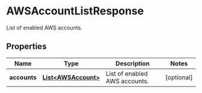

# AWSAccountListResponse

List of enabled AWS accounts.
## Properties

Name | Type | Description | Notes
------------ | ------------- | ------------- | -------------
**accounts** | [**List&lt;AWSAccount&gt;**](AWSAccount.md) | List of enabled AWS accounts. |  [optional]



